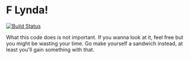 # F Lynda!


[![Build Status](https://drone.io/github.com/AdeebNqo/f-lynda/status.png)](https://drone.io/github.com/AdeebNqo/f-lynda/latest)

What this code does is not important. If you wanna look at it, feel free but
you might be wasting your time. Go make yourself a sandwich instead, at least
you'll gain something with that.
